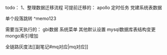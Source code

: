 todo：
1、整理数据迁移流程
可提前迁移的：
	apollo
	定时任务
	党建系统表数据 

单个段落跳转 ^memo123

需要当天执行的：
	gbi数据
	系统菜单
	其他默认设置
	mysql数据库表结构变更
	mongo索引增加
	
全链路灰度法[[副笔记#mq对应|mq对应]]
